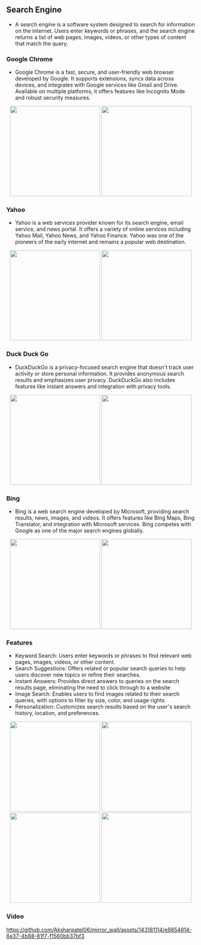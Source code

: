 ## Search Engine
* A search engine is a software system designed to search for information on the internet. Users enter keywords or phrases, and the search engine returns a list of web pages, images, videos, or other types of content that match the query.

### Google Chrome 
* Google Chrome is a fast, secure, and user-friendly web browser developed by Google. It supports extensions, syncs data across devices, and integrates with Google services like Gmail and Drive. Available on multiple platforms, it offers features like Incognito Mode and robust security measures.

<div align='center'>
  <img src='https://github.com/Aksharpatel06/mirror_wall/assets/143181114/bcc0030a-7df4-4fd5-8405-2abb7d39cdab' width=240>
  <img src='https://github.com/Aksharpatel06/mirror_wall/assets/143181114/dc5b4ed0-0b67-4cf0-8274-749b4511cd9f' width=240>
</div>

### Yahoo 
* Yahoo is a web services provider known for its search engine, email service, and news portal. It offers a variety of online services including Yahoo Mail, Yahoo News, and Yahoo Finance. Yahoo was one of the pioneers of the early internet and remains a popular web destination.

<div align='center'>
  <img src='https://github.com/Aksharpatel06/mirror_wall/assets/143181114/13da4e48-2396-4b50-bd49-2d9d6aad4cc3' width=240>
  <img src='https://github.com/Aksharpatel06/mirror_wall/assets/143181114/6dd1d0ce-128e-468a-accf-018df9827f14' width=240>
</div>

### Duck Duck Go
* DuckDuckGo is a privacy-focused search engine that doesn't track user activity or store personal information. It provides anonymous search results and emphasizes user privacy. DuckDuckGo also includes features like instant answers and integration with privacy tools.

<div align='center'>
  <img src='https://github.com/Aksharpatel06/mirror_wall/assets/143181114/6dba638e-280d-4225-9813-ec96ad0c0c02' width=240>
  <img src='https://github.com/Aksharpatel06/mirror_wall/assets/143181114/c8656f69-7ce1-43b9-b3fd-94366a1151b3' width=240>
</div>

### Bing
* Bing is a web search engine developed by Microsoft, providing search results, news, images, and videos. It offers features like Bing Maps, Bing Translator, and integration with Microsoft services. Bing competes with Google as one of the major search engines globally.

<div align='center'>
  <img src='https://github.com/Aksharpatel06/mirror_wall/assets/143181114/0be90a2e-cf91-4b79-84a7-2441b5753bf5' width=240>
  <img src='https://github.com/Aksharpatel06/mirror_wall/assets/143181114/eda84555-7f04-47c2-9256-723306cf8467' width=240>
</div>

### Features 
* Keyword Search: Users enter keywords or phrases to find relevant web pages, images, videos, or other content.
* Search Suggestions: Offers related or popular search queries to help users discover new topics or refine their searches.
* Instant Answers: Provides direct answers to queries on the search results page, eliminating the need to click through to a website
* Image Search: Enables users to find images related to their search queries, with options to filter by size, color, and usage rights.
* Personalization: Customizes search results based on the user's search history, location, and preferences.

<div align='center'>
  <img src='https://github.com/Aksharpatel06/mirror_wall/assets/143181114/6d020610-afc8-4ccc-ba71-36bdf7e01e76' width=240>
  <img src='https://github.com/Aksharpatel06/mirror_wall/assets/143181114/a51e75ab-404c-4c87-92c2-c010546d3f0a' width=240>
  <img src='https://github.com/Aksharpatel06/mirror_wall/assets/143181114/ffa6cf80-6220-4258-ad4f-3d28eeef0a11' width=240>
  <img src='https://github.com/Aksharpatel06/mirror_wall/assets/143181114/810f1f94-748e-4099-9508-4634ab7ff98a' width=240>
</div>

### Video

https://github.com/Aksharpatel06/mirror_wall/assets/143181114/e8854814-6e37-4b88-81f7-f1560bb37bf3
